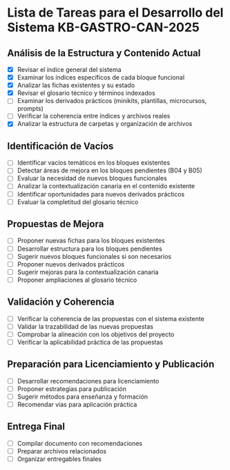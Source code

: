 # Lista de Tareas para el Desarrollo del Sistema KB-GASTRO-CAN-2025

## Análisis de la Estructura y Contenido Actual
- [x] Revisar el índice general del sistema
- [x] Examinar los índices específicos de cada bloque funcional
- [x] Analizar las fichas existentes y su estado
- [x] Revisar el glosario técnico y términos indexados
- [ ] Examinar los derivados prácticos (minikits, plantillas, microcursos, prompts)
- [ ] Verificar la coherencia entre índices y archivos reales
- [x] Analizar la estructura de carpetas y organización de archivos

## Identificación de Vacíos
- [ ] Identificar vacíos temáticos en los bloques existentes
- [ ] Detectar áreas de mejora en los bloques pendientes (B04 y B05)
- [ ] Evaluar la necesidad de nuevos bloques funcionales
- [ ] Analizar la contextualización canaria en el contenido existente
- [ ] Identificar oportunidades para nuevos derivados prácticos
- [ ] Evaluar la completitud del glosario técnico

## Propuestas de Mejora
- [ ] Proponer nuevas fichas para los bloques existentes
- [ ] Desarrollar estructura para los bloques pendientes
- [ ] Sugerir nuevos bloques funcionales si son necesarios
- [ ] Proponer nuevos derivados prácticos
- [ ] Sugerir mejoras para la contextualización canaria
- [ ] Proponer ampliaciones al glosario técnico

## Validación y Coherencia
- [ ] Verificar la coherencia de las propuestas con el sistema existente
- [ ] Validar la trazabilidad de las nuevas propuestas
- [ ] Comprobar la alineación con los objetivos del proyecto
- [ ] Verificar la aplicabilidad práctica de las propuestas

## Preparación para Licenciamiento y Publicación
- [ ] Desarrollar recomendaciones para licenciamiento
- [ ] Proponer estrategias para publicación
- [ ] Sugerir métodos para enseñanza y formación
- [ ] Recomendar vías para aplicación práctica

## Entrega Final
- [ ] Compilar documento con recomendaciones
- [ ] Preparar archivos relacionados
- [ ] Organizar entregables finales
